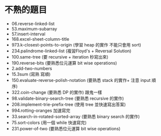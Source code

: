 # 不熟的題目

- 06.reverse-linked-list
- 53.maximum-subarray
- 57.insert-interval
- 168.excel-sheet-column-title
- 973.k-closest-points-to-origin (學習 heap 的實作 不能只會用 sort)
- 234.palindrome-linked-list (複習Floyd's + Reversal Solution)
- 100.same-tree (要 recursive + iteration 秒寫出來)
- 190.reverse-bits (要熟悉位元運算 bit wise operations)
- 2.add-two-numbers 
- 15.3sum (寫熟 寫順)
- 150.evaluate-reverse-polish-notation (要熟悉 stack 的實作+ 注意 input 順序)
- 322.coin-change (要熟悉 DP 的實作) 跟鬼一樣
- 98.validate-binary-search-tree (要熟悉 recursive 的實作)
- 208.implement-trie-prefix-tree (使用 tree 並快速寫出答案)
- 994.rotting-oranges 加速寫完
- 33.search-in-rotated-sorted-array (要熟悉 binary search 的實作)
- 75.sort-colors (用一個 while 快速寫完)
- 231.power-of-two (要熟悉位元運算 bit wise operations)
